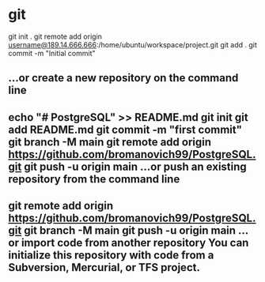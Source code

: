 # git

git init .
git remote add origin username@189.14.666.666:/home/ubuntu/workspace/project.git
git add .
git commit -m "Initial commit"

…or create a new repository on the command line
---------------------------------------------------------------------------------------------------------------
echo "# PostgreSQL" >> README.md
git init
git add README.md
git commit -m "first commit"
git branch -M main
git remote add origin https://github.com/bromanovich99/PostgreSQL.git
git push -u origin main
…or push an existing repository from the command line
---------------------------------------------------------------------------------------------------------------
git remote add origin https://github.com/bromanovich99/PostgreSQL.git
git branch -M main
git push -u origin main
…or import code from another repository
You can initialize this repository with code from a Subversion, Mercurial, or TFS project.
---------------------------------------------------------------------------------------------------------------
